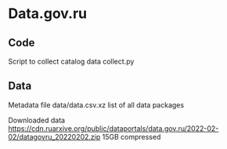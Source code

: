# Data.gov.ru

## Code
Script to collect catalog data collect.py

## Data 

Metadata file data/data.csv.xz list of all data packages

Downloaded data https://cdn.ruarxive.org/public/dataportals/data.gov.ru/2022-02-02/datagovru_20220202.zip 15GB compressed